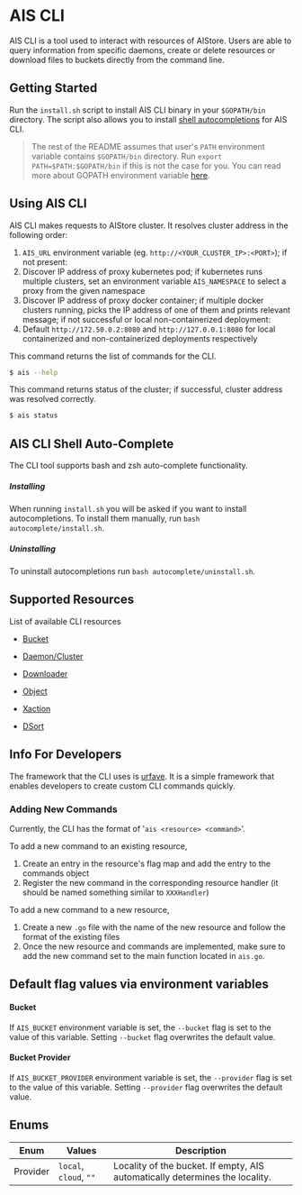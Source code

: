 # AIS CLI

AIS CLI is a tool used to interact with resources of AIStore. Users are able to query information from specific daemons, create or delete resources or download files to buckets directly from the command line.

## Getting Started

Run the `install.sh` script to install AIS CLI binary in your `$GOPATH/bin` directory.
The script also allows you to install [shell autocompletions](#ais-cli-shell-auto-complete) for AIS CLI.
> The rest of the README assumes that user's `PATH` environment variable contains `$GOPATH/bin` directory.
> Run `export PATH=$PATH:$GOPATH/bin` if this is not the case for you.
> You can read more about GOPATH environment variable [here](https://golang.org/doc/code.html#GOPATH).

## Using AIS CLI

AIS CLI makes requests to AIStore cluster. It resolves cluster address in the following order:
1. `AIS_URL` environment variable (eg. `http://<YOUR_CLUSTER_IP>:<PORT>`); if not present:
2. Discover IP address of proxy kubernetes pod; if kubernetes runs multiple clusters, set an environment variable `AIS_NAMESPACE` to select a proxy from the given namespace
3. Discover IP address of proxy docker container; if multiple docker clusters running, picks the IP address of one of them and prints relevant message;
if not successful or local non-containerized deployment:
4. Default `http://172.50.0.2:8080` and `http://127.0.0.1:8080` for local containerized and non-containerized deployments respectively

This command returns the list of commands for the CLI.
 ```sh
 $ ais --help
 ```
This command returns status of the cluster; if successful, cluster address was resolved correctly.
 ```sh
 $ ais status
 ```

## AIS CLI Shell Auto-Complete

The CLI tool supports bash and zsh auto-complete functionality.

##### Installing

When running `install.sh` you will be asked if you want to install autocompletions.
To install them manually, run `bash autocomplete/install.sh`.

##### Uninstalling

To uninstall autocompletions run `bash autocomplete/uninstall.sh`.

## Supported Resources

List of available CLI resources

* [Bucket](./resources/bucket.md)

* [Daemon/Cluster](./resources/daeclu.md)

* [Downloader](./resources/downloader.md)

* [Object](./resources/object.md)

* [Xaction](./resources/xaction.md)

* [DSort](./resources/dsort.md)

## Info For Developers

The framework that the CLI uses is [urfave](https://github.com/urfave/cli). It is a simple framework that enables developers to create custom CLI commands quickly.

### Adding New Commands

Currently, the CLI has the format of '`ais <resource> <command>`'.

To add a new command to an existing resource,

1. Create an entry in the resource's flag map and add the entry to the commands object
2. Register the new command in the corresponding resource handler (it should be named something similar to `XXXHandler`)

To add a new command to a new resource,

1. Create a new `.go` file with the name of the new resource and follow the format of the existing files
2. Once the new resource and commands are implemented, make sure to add the new command set to the main function located in `ais.go`.

## Default flag values via environment variables

#### Bucket
If `AIS_BUCKET` environment variable is set, the `--bucket` flag is set to the value of this variable.
Setting `--bucket` flag overwrites the default value.

#### Bucket Provider
If `AIS_BUCKET_PROVIDER` environment variable is set, the `--provider` flag is set to the value of this variable.
Setting `--provider` flag overwrites the default value.

## Enums

| Enum | Values | Description |
| --- | --- | --- |
| Provider | `local`, `cloud`, `""` | Locality of the bucket. If empty, AIS automatically determines the locality. |
